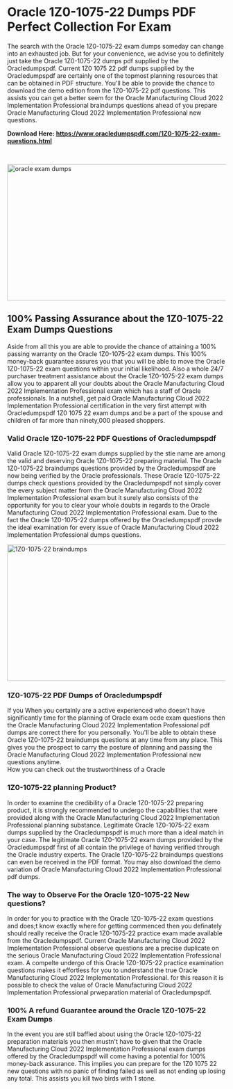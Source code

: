 <h1>Oracle 1Z0-1075-22 Dumps PDF Perfect Collection For Exam</h1>
<p>The search with the Oracle 1Z0-1075-22 exam dumps someday can change into an exhausted job. But for your convenience, we advise you to definitely just take the Oracle 1Z0-1075-22 dumps pdf supplied by the Oracledumpspdf. Current 1Z0 1075 22 pdf dumps supplied by the Oracledumpspdf are certainly one of the topmost planning resources that can be obtained in PDF structure. You'll be able to provide the chance to download the demo edition from the 1Z0-1075-22 pdf questions. This assists you can get a better seem for the Oracle Manufacturing Cloud 2022 Implementation Professional braindumps questions ahead of you prepare Oracle Manufacturing Cloud 2022 Implementation Professional new questions.</p>
<p><strong>Download Here: <a href="https://www.oracledumpspdf.com/1Z0-1075-22-exam-questions.html">https://www.oracledumpspdf.com/1Z0-1075-22-exam-questions.html</a></strong></p>
<p>&nbsp;</p>
<p><span style="font-weight: 400;"><img style="display: block; margin-left: auto; margin-right: auto;" src="https://i.ibb.co/RCKYBmz/digital-marketing-Made-with-Poster-My-Wall.jpg" alt="oracle exam dumps" width="850" height="314" /></span></p>
<h2><strong>100% Passing Assurance about the 1Z0-1075-22 Exam Dumps Questions</strong></h2>
<p>Aside from all this you are able to provide the chance of attaining a 100% passing warranty on the Oracle 1Z0-1075-22 exam dumps. This 100% money-back guarantee assures you that you will be able to move the Oracle 1Z0-1075-22 exam questions within your initial likelihood. Also a whole 24/7 purchaser treatment assistance about the Oracle 1Z0-1075-22 exam dumps allow you to apparent all your doubts about the Oracle Manufacturing Cloud 2022 Implementation Professional exam which has a staff of Oracle professionals. In a nutshell, get paid Oracle Manufacturing Cloud 2022 Implementation Professional certification in the very first attempt with Oracledumpspdf 1Z0 1075 22 exam dumps and be a part of the spouse and children of far more than ninety,000 pleased shoppers.</p>
<h3><strong>Valid Oracle 1Z0-1075-22 PDF Questions of Oracledumpspdf</strong></h3>
<p>Valid Oracle 1Z0-1075-22 exam dumps supplied by the stie name are among the valid and deserving Oracle 1Z0-1075-22 preparing material. The Oracle 1Z0-1075-22 braindumps questions provided by the Oracledumpspdf are now being verified by the Oracle professionals. These Oracle 1Z0-1075-22 dumps check questions provided by the Oracledumpspdf not simply cover the every subject matter from the Oracle Manufacturing Cloud 2022 Implementation Professional exam but it surely also consists of the opportunity for you to clear your whole doubts in regards to the Oracle Manufacturing Cloud 2022 Implementation Professional exam. Due to the fact the Oracle 1Z0-1075-22 dumps offered by the Oracledumpspdf provde the ideal examination for every issue of Oracle Manufacturing Cloud 2022 Implementation Professional dumps questions.</p>
<p><a href="https://www.oracledumpspdf.com/1Z0-1075-22-exam-questions.html"><span style="font-weight: 400;"><img style="display: block; margin-left: auto; margin-right: auto;" src="https://i.ibb.co/zfVYYs0/Digital-Marketing-Agency-Made-with-Poster-My-Wall-1.jpg" alt="1Z0-1075-22 braindumps" width="850" height="314" /></span></a></p>
<h3><strong>1Z0-1075-22 PDF Dumps of Oracledumpspdf</strong></h3>
<p>If you When you certainly are a active experienced who doesn&rsquo;t have significantly time for the planning of Oracle exam ocde exam questions then the Oracle Manufacturing Cloud 2022 Implementation Professional pdf dumps are correct there for you personally. You'll be able to obtain these Oracle 1Z0-1075-22 braindumps questions at any time from any place. This gives you the prospect to carry the posture of planning and passing the Oracle Manufacturing Cloud 2022 Implementation Professional new questions anytime.<br />How you can check out the trustworthiness of a Oracle</p>
<h3>1Z0-1075-22 planning Product?</h3>
<p>In order to examine the credibility of a Oracle 1Z0-1075-22 preparing product, it is strongly recommended to undergo the capabilities that were provided along with the Oracle Manufacturing Cloud 2022 Implementation Professional planning substance. Legitimate Oracle 1Z0-1075-22 exam dumps supplied by the Oracledumpspdf is much more than a ideal match in your case. The legitimate Oracle 1Z0-1075-22 exam dumps provided by the Oracledumpspdf first of all contain the privilege of having verified through the Oracle industry experts. The Oracle 1Z0-1075-22 braindumps questions can even be received in the PDF format. You may also download the demo variation of Oracle Manufacturing Cloud 2022 Implementation Professional pdf dumps.</p>
<h3>The way to Observe For the Oracle 1Z0-1075-22 New questions?</h3>
<p>In order for you to practice with the Oracle 1Z0-1075-22 exam questions and does;t know exactly where for getting commenced then you definately should really receive the Oracle 1Z0-1075-22 practice exam made available from the Oracledumpspdf. Current Oracle Manufacturing Cloud 2022 Implementation Professional observe questions are a precise duplicate on the serious Oracle Manufacturing Cloud 2022 Implementation Professional exam. A compelte undergo of this Oracle 1Z0-1075-22 practice examination questions makes it effortless for you to understand the true Oracle Manufacturing Cloud 2022 Implementation Professional. for this reason it is possible to check the value of Oracle Manufacturing Cloud 2022 Implementation Professional prweparation material of Oracledumpspdf.</p>
<h3><strong>100% A refund Guarantee around the Oracle 1Z0-1075-22 Exam Dumps</strong></h3>
<p>In the event you are still baffled about using the Oracle 1Z0-1075-22 preparation materials you then mustn't have to given that the Oracle Manufacturing Cloud 2022 Implementation Professional exam dumps offered by the Oracledumpspdf will come having a potential for 100% money-back assurance. This implies you can prepare for the 1Z0 1075 22 new questions with no panic of finding failed as well as not ending up losing any total. This assists you kill two birds with 1 stone.</p>
